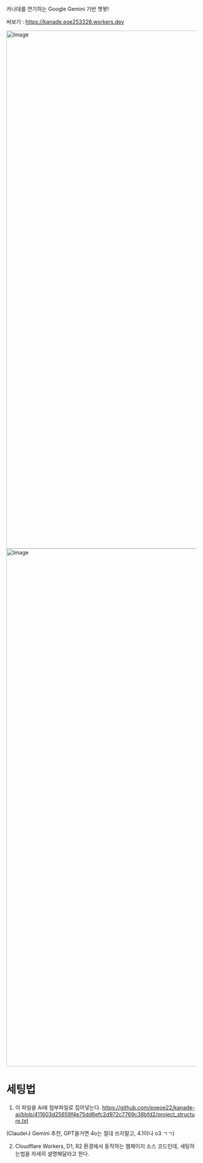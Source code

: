 카나데를 연기하는 Google Gemini 기반 챗봇!

써보기 : https://kanade.eoe253326.workers.dev 



<img width="1368" height="1368" alt="Image" src="https://download.logo.wine/logo/Cloudflare/Cloudflare-Logo.wine.png" />
<img width="1368" height="1368" alt="Image" src="https://logowik.com/content/uploads/images/google-ai-gemini91216.logowik.com.webp" />

# 세팅법

1. 이 파일을 Ai에 첨부파일로 집어넣는다.
https://github.com/eoeoe22/kanade-ai/blob/411603d25659f4e75dd6efc2d972c7769c38bfd2/project_structure.txt

 (Claude나 Gemini 추천, GPT쓸거면 4o는 절대 쓰지말고, 4.1이나 o3 ㄱㄱ)

2. Cloudflare Workers, D1, R2 환경에서 동작하는 웹페이지 소스 코드인데, 세팅하는법을 자세히 설명해달라고 한다.




